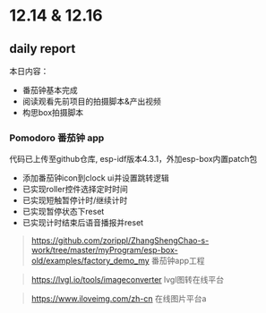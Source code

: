 # 12.14 & 12.16

## daily report
本日内容：
- 番茄钟基本完成
- 阅读观看先前项目的拍摄脚本&产出视频
- 构思box拍摄脚本

### Pomodoro 番茄钟 app
代码已上传至github仓库, esp-idf版本4.3.1，外加esp-box内置patch包
- 添加番茄钟icon到clock ui并设置跳转逻辑
- 已实现roller控件选择定时时间
- 已实现短触暂停计时/继续计时
- 已实现暂停状态下reset
- 已实现计时结束后语音播报并reset

>https://github.com/zorippl/ZhangShengChao-s-work/tree/master/myProgram/esp-box-old/examples/factory_demo_my 番茄钟app工程

> https://lvgl.io/tools/imageconverter lvgl图转在线平台

> https://www.iloveimg.com/zh-cn 在线图片平台a

